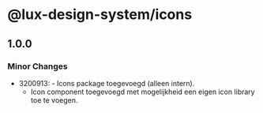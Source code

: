 # @lux-design-system/icons

## 1.0.0

### Minor Changes

- 3200913: - Icons package toegevoegd (alleen intern).
  - Icon component toegevoegd met mogelijkheid een eigen icon library toe te voegen.
